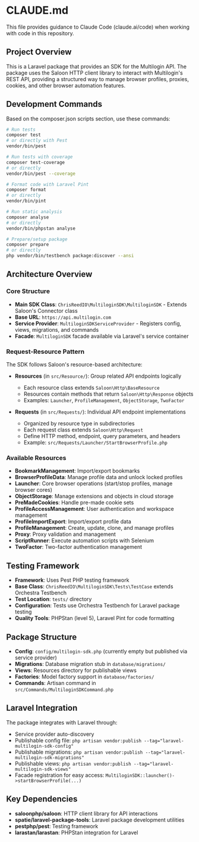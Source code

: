 # CLAUDE.md

This file provides guidance to Claude Code (claude.ai/code) when working with code in this repository.

## Project Overview

This is a Laravel package that provides an SDK for the Multilogin API. The package uses the Saloon HTTP client library to interact with Multilogin's REST API, providing a structured way to manage browser profiles, proxies, cookies, and other browser automation features.

## Development Commands

Based on the composer.json scripts section, use these commands:

```bash
# Run tests
composer test
# or directly with Pest
vendor/bin/pest

# Run tests with coverage
composer test-coverage
# or directly
vendor/bin/pest --coverage

# Format code with Laravel Pint
composer format
# or directly
vendor/bin/pint

# Run static analysis
composer analyse
# or directly
vendor/bin/phpstan analyse

# Prepare/setup package
composer prepare
# or directly
php vendor/bin/testbench package:discover --ansi
```

## Architecture Overview

### Core Structure
- **Main SDK Class**: `ChrisReedIO\MultiloginSDK\MultiloginSDK` - Extends Saloon's Connector class
- **Base URL**: `https://api.multilogin.com`
- **Service Provider**: `MultiloginSDKServiceProvider` - Registers config, views, migrations, and commands
- **Facade**: `MultiloginSDK` facade available via Laravel's service container

### Request-Resource Pattern
The SDK follows Saloon's resource-based architecture:

- **Resources** (in `src/Resource/`): Group related API endpoints logically
  - Each resource class extends `Saloon\Http\BaseResource`
  - Resources contain methods that return `Saloon\Http\Response` objects
  - Examples: `Launcher`, `ProfileManagement`, `ObjectStorage`, `TwoFactor`

- **Requests** (in `src/Requests/`): Individual API endpoint implementations
  - Organized by resource type in subdirectories
  - Each request class extends `Saloon\Http\Request`
  - Define HTTP method, endpoint, query parameters, and headers
  - Example: `src/Requests/Launcher/StartBrowserProfile.php`

### Available Resources
- **BookmarkManagement**: Import/export bookmarks
- **BrowserProfileData**: Manage profile data and unlock locked profiles
- **Launcher**: Core browser operations (start/stop profiles, manage browser cores)
- **ObjectStorage**: Manage extensions and objects in cloud storage
- **PreMadeCookies**: Handle pre-made cookie sets
- **ProfileAccessManagement**: User authentication and workspace management
- **ProfileImportExport**: Import/export profile data
- **ProfileManagement**: Create, update, clone, and manage profiles
- **Proxy**: Proxy validation and management
- **ScriptRunner**: Execute automation scripts with Selenium
- **TwoFactor**: Two-factor authentication management

## Testing Framework

- **Framework**: Uses Pest PHP testing framework
- **Base Class**: `ChrisReedIO\MultiloginSDK\Tests\TestCase` extends Orchestra Testbench
- **Test Location**: `tests/` directory
- **Configuration**: Tests use Orchestra Testbench for Laravel package testing
- **Quality Tools**: PHPStan (level 5), Laravel Pint for code formatting

## Package Structure

- **Config**: `config/multilogin-sdk.php` (currently empty but published via service provider)
- **Migrations**: Database migration stub in `database/migrations/`
- **Views**: Resources directory for publishable views
- **Factories**: Model factory support in `database/factories/`
- **Commands**: Artisan command in `src/Commands/MultiloginSDKCommand.php`

## Laravel Integration

The package integrates with Laravel through:
- Service provider auto-discovery
- Publishable config file: `php artisan vendor:publish --tag="laravel-multilogin-sdk-config"`
- Publishable migrations: `php artisan vendor:publish --tag="laravel-multilogin-sdk-migrations"`
- Publishable views: `php artisan vendor:publish --tag="laravel-multilogin-sdk-views"`
- Facade registration for easy access: `MultiloginSDK::launcher()->startBrowserProfile(...)`

## Key Dependencies

- **saloonphp/saloon**: HTTP client library for API interactions
- **spatie/laravel-package-tools**: Laravel package development utilities
- **pestphp/pest**: Testing framework
- **larastan/larastan**: PHPStan integration for Laravel